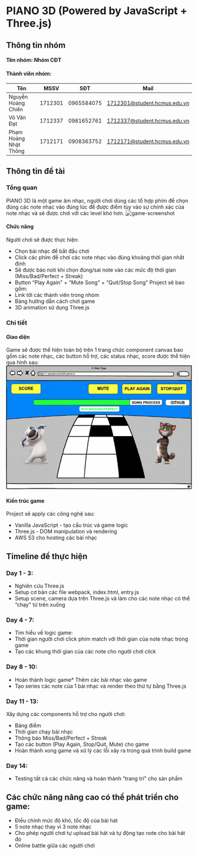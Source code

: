 # PIANO 3D (Powered by JavaScript + Three.js)

## Thông tin nhóm

#### Tên nhóm: Nhóm CĐT

#### Thành viên nhóm:

| Tên | MSSV | SĐT | Mail |
| ------------ | ------------- | ------------- | -------------|
| Nguyễn Hoàng Chiến | 1712301 | 0965584075 | 1712301@student.hcmus.edu.vn |
| Võ Văn Đạt | 1712337 | 0981652761 | 1712337@student.hcmus.edu.vn |
| Phạm Hoàng Nhật Thông | 1712171 | 0908363752 | 1712171@student.hcmus.edu.vn |

## Thông tin đề tài

### Tổng quan
PIANO 3D là một game âm nhạc, người chơi dùng các tổ hợp phím để chọn đúng các note nhạc vào đúng lúc để được điểm tùy vào sự chính xác của note nhạc và sẽ được chơi với các level khó hơn.
![game-screenshot]()

#### Chức năng
Người chơi sẽ được thực hiện:
* Chọn bài nhạc để bắt đầu chơi
* Click các phím để chơi các note nhạc vào đúng khoảng thời gian nhất định
* Sẽ được báo noti khi chọn đúng/sai note vào các mức độ thời gian (Miss/Bad/Perfect + Streak)
* Button “Play Again" + “Mute Song" + “Quit/Stop Song"
Project sẽ bao gồm:
* Link tới các thành viên trong nhóm
* Bảng hướng dẫn cách chơi game
* 3D animation sử dụng Three.js

### Chi tiết

#### Giao diện
Game sẽ được thể hiện toàn bộ trên 1 trang chức component canvas bao gồm các note nhạc, các button hỗ trợ, các status nhạc, score được thể hiện qua hình sau:
![gameprototype](./images/prototype.png)

#### Kiến trúc game
Project sẽ apply các công nghệ sau:
* Vanilla JavaScript - tạo cấu trúc và game logic
* Three.js - DOM manipulation và rendering
* AWS S3 cho hosting các bài nhạc

## Timeline để thực hiện

### Day 1 - 3:
* Nghiên cứu Three.js
* Setup cơ bản các file webpack, index.html, entry.js
* Setup scene, camera dựa trên Three.js và làm cho các note nhạc có thể “chạy" từ
trên xuống

### Day 4 - 7:
* Tìm hiểu về logic game:
* Thời gian người chơi click phím match với thời gian của note nhạc trong game
* Tạo các khung thời gian của các note cho người chơi click

### Day 8 - 10:
* Hoàn thành logic game* Thêm các bài nhạc vào game
* Tạo series các note của 1 bài nhạc và render theo thứ tự bằng Three.js

### Day 11 - 13:
Xây dựng các components hỗ trợ cho người chơi:
* Bảng điểm
* Thời gian chạy bài nhạc
* Thông báo Miss/Bad/Perfect + Streak
* Tạo các button (Play Again, Stop/Quit, Mute) cho game
* Hoàn thành xong game và xử lý các lỗi xảy ra trong quá trình build game

### Day 14:
* Testing tất cả các chức năng và hoàn thành “trang trí" cho sản phẩm

## Các chức năng nâng cao có thể phát triển cho game:
* Điều chỉnh mức độ khó, tốc độ của bài hát
* 5 note nhạc thay vì 3 note nhạc
* Cho phép người chơi tự upload bài hát và tự động tạo note cho bài hát đó
* Online battle giữa các người chơi
